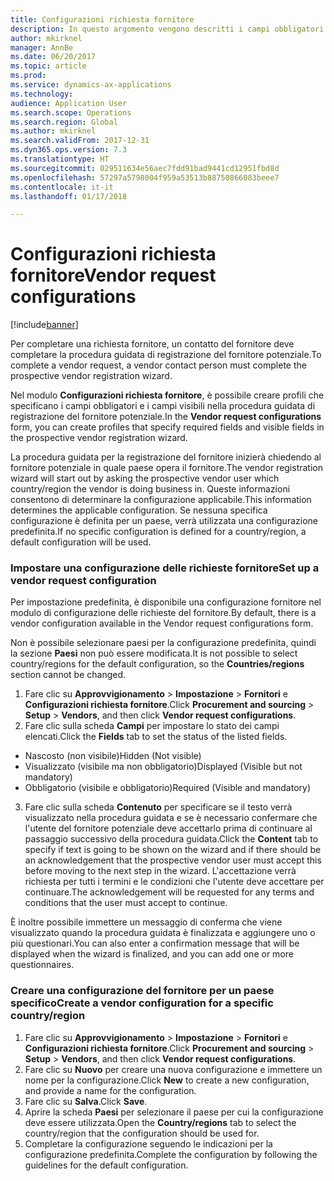 ```yaml
---
title: Configurazioni richiesta fornitore
description: In questo argomento vengono descritti i campi obbligatori in una richiesta nuovo fornitore.
author: mkirknel
manager: AnnBe
ms.date: 06/20/2017
ms.topic: article
ms.prod: 
ms.service: dynamics-ax-applications
ms.technology: 
audience: Application User
ms.search.scope: Operations
ms.search.region: Global
ms.author: mkirknel
ms.search.validFrom: 2017-12-31
ms.dyn365.ops.version: 7.3
ms.translationtype: HT
ms.sourcegitcommit: 029511634e56aec7fdd91bad9441cd12951fbd8d
ms.openlocfilehash: 57297a5798004f959a53513b88750866083beee7
ms.contentlocale: it-it
ms.lasthandoff: 01/17/2018

---
```


# <a name="vendor-request-configurations"></a><span data-ttu-id="9c99e-103">Configurazioni richiesta fornitore</span><span class="sxs-lookup"><span data-stu-id="9c99e-103">Vendor request configurations</span></span>
[!include[banner](../includes/banner.md)]

<span data-ttu-id="9c99e-104">Per completare una richiesta fornitore, un contatto del fornitore deve completare la procedura guidata di registrazione del fornitore potenziale.</span><span class="sxs-lookup"><span data-stu-id="9c99e-104">To complete a vendor request, a vendor contact person must complete the prospective vendor registration wizard.</span></span>

<span data-ttu-id="9c99e-105">Nel modulo **Configurazioni richiesta fornitore**, è possibile creare profili che specificano i campi obbligatori e i campi visibili nella procedura guidata di registrazione del fornitore potenziale.</span><span class="sxs-lookup"><span data-stu-id="9c99e-105">In the **Vendor request configurations** form, you can create profiles that specify required fields and visible fields in the prospective vendor registration wizard.</span></span>

<span data-ttu-id="9c99e-106">La procedura guidata per la registrazione del fornitore inizierà chiedendo al fornitore potenziale in quale paese opera il fornitore.</span><span class="sxs-lookup"><span data-stu-id="9c99e-106">The vendor registration wizard will start out by asking the prospective vendor user which country/region the vendor is doing business in.</span></span> <span data-ttu-id="9c99e-107">Queste informazioni consentono di determinare la configurazione applicabile.</span><span class="sxs-lookup"><span data-stu-id="9c99e-107">This information determines the applicable configuration.</span></span> <span data-ttu-id="9c99e-108">Se nessuna specifica configurazione è definita per un paese, verrà utilizzata una configurazione predefinita.</span><span class="sxs-lookup"><span data-stu-id="9c99e-108">If no specific configuration is defined for a country/region, a default configuration will be used.</span></span>

### <a name="set-up-a-vendor-request-configuration"></a><span data-ttu-id="9c99e-109">Impostare una configurazione delle richieste fornitore</span><span class="sxs-lookup"><span data-stu-id="9c99e-109">Set up a vendor request configuration</span></span>

<span data-ttu-id="9c99e-110">Per impostazione predefinita, è disponibile una configurazione fornitore nel modulo di configurazione delle richieste del fornitore.</span><span class="sxs-lookup"><span data-stu-id="9c99e-110">By default, there is a vendor configuration available in the Vendor request configurations form.</span></span>

<span data-ttu-id="9c99e-111">Non è possibile selezionare paesi per la configurazione predefinita, quindi la sezione **Paesi** non può essere modificata.</span><span class="sxs-lookup"><span data-stu-id="9c99e-111">It is not possible to select country/regions for the default configuration, so the **Countries/regions** section cannot be changed.</span></span>

1.  <span data-ttu-id="9c99e-112">Fare clic su **Approvvigionamento** > **Impostazione** > **Fornitori** e **Configurazioni richiesta fornitore**.</span><span class="sxs-lookup"><span data-stu-id="9c99e-112">Click **Procurement and sourcing** > **Setup** > **Vendors**, and then click **Vendor request configurations**.</span></span>
2.  <span data-ttu-id="9c99e-113">Fare clic sulla scheda **Campi** per impostare lo stato dei campi elencati.</span><span class="sxs-lookup"><span data-stu-id="9c99e-113">Click the **Fields** tab to set the status of the listed fields.</span></span>
-   <span data-ttu-id="9c99e-114">Nascosto (non visibile)</span><span class="sxs-lookup"><span data-stu-id="9c99e-114">Hidden (Not visible)</span></span>
-   <span data-ttu-id="9c99e-115">Visualizzato (visibile ma non obbligatorio)</span><span class="sxs-lookup"><span data-stu-id="9c99e-115">Displayed (Visible but not mandatory)</span></span>
-   <span data-ttu-id="9c99e-116">Obbligatorio (visibile e obbligatorio)</span><span class="sxs-lookup"><span data-stu-id="9c99e-116">Required (Visible and mandatory)</span></span>
3.  <span data-ttu-id="9c99e-117">Fare clic sulla scheda **Contenuto** per specificare se il testo verrà visualizzato nella procedura guidata e se è necessario confermare che l'utente del fornitore potenziale deve accettarlo prima di continuare al passaggio successivo della procedura guidata.</span><span class="sxs-lookup"><span data-stu-id="9c99e-117">Click the **Content** tab to specify if text is going to be shown on the wizard and if there should be an acknowledgement that the prospective vendor user must accept this before moving to the next step in the wizard.</span></span> <span data-ttu-id="9c99e-118">L'accettazione verrà richiesta per tutti i termini e le condizioni che l'utente deve accettare per continuare.</span><span class="sxs-lookup"><span data-stu-id="9c99e-118">The acknowledgement will be requested for any terms and conditions that the user must accept to continue.</span></span>

<span data-ttu-id="9c99e-119">È inoltre possibile immettere un messaggio di conferma che viene visualizzato quando la procedura guidata è finalizzata e aggiungere uno o più questionari.</span><span class="sxs-lookup"><span data-stu-id="9c99e-119">You can also enter a confirmation message that will be displayed when the wizard is finalized, and you can add one or more questionnaires.</span></span>

### <a name="create-a-vendor-configuration-for-a-specific-countryregion"></a><span data-ttu-id="9c99e-120">Creare una configurazione del fornitore per un paese specifico</span><span class="sxs-lookup"><span data-stu-id="9c99e-120">Create a vendor configuration for a specific country/region</span></span>
1.  <span data-ttu-id="9c99e-121">Fare clic su **Approvvigionamento** > **Impostazione** > **Fornitori** e **Configurazioni richiesta fornitore**.</span><span class="sxs-lookup"><span data-stu-id="9c99e-121">Click **Procurement and sourcing** > **Setup** > **Vendors**, and then click **Vendor request configurations**.</span></span>
2.  <span data-ttu-id="9c99e-122">Fare clic su **Nuovo** per creare una nuova configurazione e immettere un nome per la configurazione.</span><span class="sxs-lookup"><span data-stu-id="9c99e-122">Click **New** to create a new configuration, and provide a name for the configuration.</span></span>
3.  <span data-ttu-id="9c99e-123">Fare clic su **Salva**.</span><span class="sxs-lookup"><span data-stu-id="9c99e-123">Click **Save**.</span></span>
4.  <span data-ttu-id="9c99e-124">Aprire la scheda **Paesi** per selezionare il paese per cui la configurazione deve essere utilizzata.</span><span class="sxs-lookup"><span data-stu-id="9c99e-124">Open the **Country/regions** tab to select the country/region that the configuration should be used for.</span></span>
5.  <span data-ttu-id="9c99e-125">Completare la configurazione seguendo le indicazioni per la configurazione predefinita.</span><span class="sxs-lookup"><span data-stu-id="9c99e-125">Complete the configuration by following the guidelines for the default configuration.</span></span>


